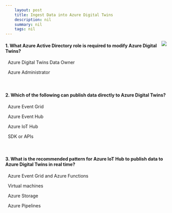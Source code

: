 ```yaml
---
    layout: post
    title: Ingest Data into Azure Digital Twins 
    description: nil
    summary: nil
    tags: nil
---
```



 <a target="_blank" href="https://docs.microsoft.com/en-us/learn/modules/develop-with-azure-digital-twins/ingest-data-into-azure-digital-twins/8-knowledge-check/"><i class="fas fa-external-link-alt"></i> </a>
 <img align="right" src="https://docs.microsoft.com/en-us/learn/achievements/iot/connect-input-to-azure-digital-twins.svg">
####  1. What Azure Active Directory role is required to modify Azure Digital Twins?


<i class='fas fa-check-square' style='color: Dodgerblue;'></i> &nbsp;&nbsp;Azure Digital Twins Data Owner

<i class='far fa-square'></i> &nbsp;&nbsp;Azure Administrator
<br />
<br />
<br />

####  2. Which of the following can publish data directly to Azure Digital Twins?


<i class='far fa-square'></i> &nbsp;&nbsp;Azure Event Grid

<i class='far fa-square'></i> &nbsp;&nbsp;Azure Event Hub

<i class='far fa-square'></i> &nbsp;&nbsp;Azure IoT Hub

<i class='fas fa-check-square' style='color: Dodgerblue;'></i> &nbsp;&nbsp;SDK or APIs
<br />
<br />
<br />

####  3. What is the recommended pattern for Azure IoT Hub to publish data to Azure Digital Twins in real time?


<i class='fas fa-check-square' style='color: Dodgerblue;'></i> &nbsp;&nbsp;Azure Event Grid and Azure Functions

<i class='far fa-square'></i> &nbsp;&nbsp;Virtual machines

<i class='far fa-square'></i> &nbsp;&nbsp;Azure Storage

<i class='far fa-square'></i> &nbsp;&nbsp;Azure Pipelines
<br />
<br />
<br />
